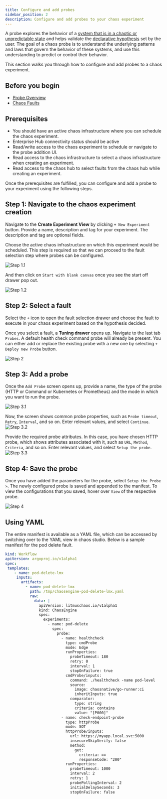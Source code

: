 ```yaml
---
title: Configure and add probes
sidebar_position: 2
description: Configure and add probes to your chaos experiment
---
```


A probe explores the behavior of a [system that is in a chaotic or unpredictable state](../../technical-reference/chaos-faults) and helps validate the [declarative hypothesis](../../technical-reference/probes/overview.md) set by the user. The goal of a chaos probe is to understand the underlying patterns and laws that govern the behavior of these systems, and use this understanding to predict or control their behavior.

This section walks you through how to configure and add probes to a chaos experiment.

## Before you begin

- [Probe Overview](/docs/chaos-engineering/technical-reference/probes/overview.md)
- [Chaos Faults](/docs/chaos-engineering/technical-reference/chaos-faults/chaos-faults.md)

## Prerequisites

- You should have an active chaos infrastructure where you can schedule the chaos experiment.
- Enterprise Hub connectivity status should be active
- Read/write access to the chaos experiment to schedule or navigate to the probe addition UI.
- Read access to the chaos infrastructure to select a chaos infrastructure when creating an experiment.
- Read access to the chaos hub to select faults from the chaos hub while creating an experiment.

Once the prerequisites are fulfilled, you can configure and add a probe to your experiment using the following steps. 

## Step 1: Navigate to the chaos experiment creation
Navigate to the **Create Experiment View** by clicking `+ New Experiment` button. Provide a name, description and tag for your experiment. The description and tag are optional fields. 

Choose the active chaos infrastructure on which this experiment would be scheduled. This step is required so that we can proceed to the fault selection step where probes can be configured.

![Step 1.1](./static/configure-and-add-probe/step1.1.png)

And then click on `Start with blank canvas` once you see the start off drawer pop out.

![Step 1.2](./static/configure-and-add-probe/step1.2.png)

## Step 2: Select a fault

Select the `+` icon to open the fault selection drawer and choose the fault to execute in your chaos experiment based on the hypothesis decided.

Once you select a fault, a **Tuning drawer** opens up. Navigate to the last tab `Probes`. A default health check command probe will already be present. You can either add or replace the existing probe with a new one by selecting `+ Deploy new Probe` button.

![Step 2](./static/configure-and-add-probe/step2.png)

## Step 3: Add a probe

Once the `Add Probe` screen opens up, provide a name, the type of the probe (HTTP or Command or Kubernetes or Prometheus) and the mode in which you want to run the probe.

![Step 3.1](./static/configure-and-add-probe/step3.1.png)

Now, the screen shows common probe properties, such as `Probe timeout`, `Retry`, `Interval`, and so on. Enter relevant values, and select `Continue`.
![Step 3.2](./static/configure-and-add-probe/step3.2.png)

Provide the required probe attributes. In this case, you have chosen HTTP probe, which shows attributes associated with it, such as `URL`, `Method`, `Criteria`, and so on. Enter relevant values, and select `Setup the probe`.
![Step 3.3](./static/configure-and-add-probe/step3.3.png)

## Step 4: Save the probe

Once you have added the parameters for the probe, select `Setup the Probe >`. The newly configured probe is saved and appended to the manifest. To view the configurations that you saved, hover over `View` of the respective probe.

![Step 4](./static/configure-and-add-probe/step4.png)

## Using YAML

The entire manifest is available as a YAML file, which can be accessed by switching over to the YAML view in chaos studio. Below is a sample manifest for the pod delete fault.

```yaml
kind: Workflow
apiVersion: argoproj.io/v1alpha1
spec:
 templates:
    - name: pod-delete-lmx
     inputs:
       artifacts:
         - name: pod-delete-lmx
           path: /tmp/chaosengine-pod-delete-lmx.yaml
           raw:
             data: |
               apiVersion: litmuschaos.io/v1alpha1
               kind: ChaosEngine
               spec:
                 experiments:
                   - name: pod-delete
                     spec:
                       probe:
                         - name: healthcheck
                           type: cmdProbe
                           mode: Edge
                           runProperties:
                             probeTimeout: 180
                             retry: 0
                             interval: 1
                             stopOnFailure: true
                           cmdProbe/inputs:
                             command: ./healthcheck -name pod-level
                             source:
                               image: chaosnative/go-runner:ci
                               inheritInputs: true
                             comparator:
                               type: string
                               criteria: contains
                               value: "[P000]"
                         - name: check-endpoint-probe
                           type: httpProbe
                           mode: SOT
                           httpProbe/inputs:
                             url: https://myapp.local.svc:5000
                             insecureSkipVerify: false
                             method:
                               get:
                                 criteria: ==
                                 responseCode: "200"
                           runProperties:
                             probeTimeout: 1000
                             interval: 2
                             retry: 1
                             probePollingInterval: 2
                             initialDelaySeconds: 3
                             stopOnFailure: false
```
